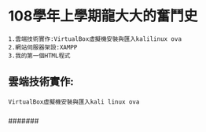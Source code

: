 # 108學年上學期龍大大的奮鬥史

```
1.雲端技術實作:VirtualBox虛擬機安裝與匯入kalilinux ova
2.網站伺服器架設:XAMPP
3.我的第一個HTML程式

```
## 雲端技術實作:
```
VirtualBox虛擬機安裝與匯入kali linux ova
```
###

####

#####

#######

